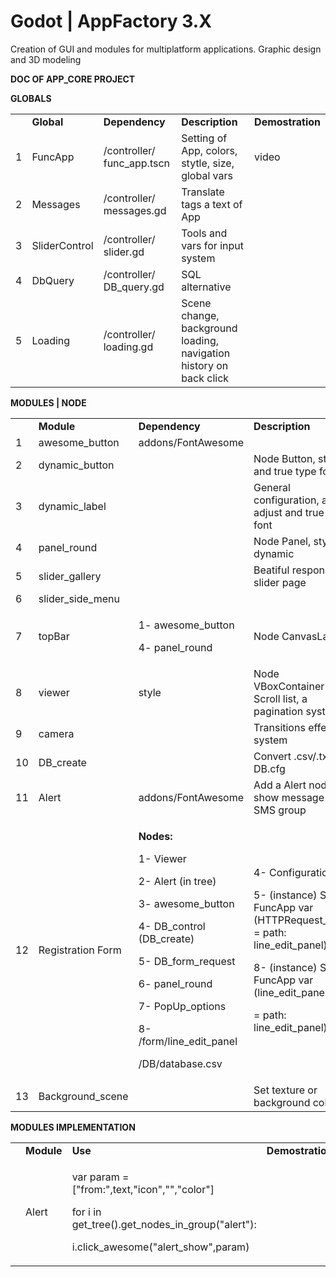 # Godot | AppFactory 3.X
Creation of GUI and modules for multiplatform applications. Graphic design and 3D modeling


**DOC OF APP_CORE PROJECT**

**GLOBALS**

|   |               |                                                          |                                                                    |                  |
| - | ------------- | -------------------------------------------------------- | ------------------------------------------------------------------ | ---------------- |
|   | **Global**    | **Dependency**                                           | **Description**                                                    | **Demostration** |
| 1 | FuncApp       | /controller/ func\_app.tscn                              | Setting of App, colors, stytle, size, global vars                  | video            |
| 2 | Messages      | /controller/ messages.gd                                 | Translate tags a text of App                                       |                  |
| 3 | SliderControl | /controller/ slider.gd                                   | Tools and vars for input system                                    |                  |
| 4 | DbQuery       | /controller/ <span class="underline">DB\_query.gd</span> | SQL alternative                                                    |                  |
| 5 | Loading       | /controller/ loading.gd                                  | Scene change, background loading, navigation history on back click |                  |

**MODULES | NODE**

<table>
<tbody>
<tr class="odd">
<td></td>
<td><strong>Module</strong></td>
<td><strong>Dependency</strong></td>
<td><strong>Description</strong></td>
<td><strong>Demostration</strong></td>
</tr>
<tr class="even">
<td>1</td>
<td>awesome_button</td>
<td>addons/FontAwesome</td>
<td></td>
<td>video</td>
</tr>
<tr class="odd">
<td>2</td>
<td>dynamic_button</td>
<td></td>
<td>Node Button, style and true type font</td>
<td></td>
</tr>
<tr class="even">
<td>3</td>
<td>dynamic_label</td>
<td></td>
<td>General configuration, auto adjust and true type font</td>
<td></td>
</tr>
<tr class="odd">
<td>4</td>
<td>panel_round</td>
<td></td>
<td>Node Panel, style dynamic</td>
<td></td>
</tr>
<tr class="even">
<td>5</td>
<td>slider_gallery</td>
<td></td>
<td>Beatiful responsive slider page</td>
<td></td>
</tr>
<tr class="odd">
<td>6</td>
<td>slider_side_menu</td>
<td></td>
<td></td>
<td></td>
</tr>
<tr class="even">
<td>7</td>
<td>topBar</td>
<td><p>1- awesome_button</p>
<p>4- panel_round</p></td>
<td>Node CanvasLayer</td>
<td></td>
</tr>
<tr class="odd">
<td>8</td>
<td>viewer</td>
<td>style</td>
<td>Node VBoxContainer Scroll list, a pagination system</td>
<td></td>
</tr>
<tr class="even">
<td>9</td>
<td>camera</td>
<td></td>
<td>Transitions effect system</td>
<td></td>
</tr>
<tr class="odd">
<td>10</td>
<td>DB_create</td>
<td></td>
<td>Convert .csv/.txt to DB.cfg</td>
<td></td>
</tr>
<tr class="even">
<td>11</td>
<td>Alert</td>
<td>addons/FontAwesome</td>
<td>Add a Alert node, show message from SMS group</td>
<td></td>
</tr>
<tr class="odd">
<td>12</td>
<td>Registration Form</td>
<td><p><strong>Nodes:</strong></p>
<p>1- Viewer</p>
<p>2- Alert (in tree)</p>
<p>3- awesome_button</p>
<p>4- DB_control (DB_create)</p>
<p>5- DB_form_request</p>
<p>6- panel_round</p>
<p>7- PopUp_options</p>
<p>8- /form/line_edit_panel</p>
<p>/DB/database.csv</p></td>
<td><p>4- Configuration</p>
<p>5- (instance) Set in FuncApp var (HTTPRequest_form = path: line_edit_panel)</p>
<p>8- (instance) Set in FuncApp var (line_edit_panel</p>
<p>= path: line_edit_panel)</p></td>
<td></td>
</tr>
<tr class="even">
<td>13</td>
<td>Background_scene</td>
<td></td>
<td>Set texture or background color</td>
<td></td>
</tr>
</tbody>
</table>

**MODULES IMPLEMENTATION**
<table>
<tbody>
<tr class="odd">
<td></td>
<td><strong>Module</strong></td>
<td><strong>Use</strong></td>
<td><strong>Demostration</strong></td>
</tr>
<tr class="even">
<td></td>
<td>Alert</td>
<td><p>var param = ["from:",text,"icon","","color"]</p>
<p>for i in get_tree().get_nodes_in_group("alert"):</p>
<p>i.click_awesome("alert_show",param)</p></td>
<td></td>
</tr>
</tbody>
</table>

